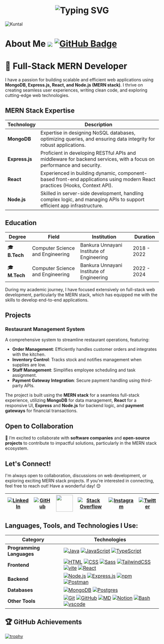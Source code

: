 <h1 align='center'>
<img src="https://readme-typing-svg.demolab.com?font=Fira+Code&weight=600&size=22&pause=1000&color=3F00F7&random=false&width=535&lines=%E2%9C%A8+Hey%2C+I'm+Kuntal.+You+are+Welcome!+%F0%9F%8C%9F" alt="Typing SVG" />
</h1>

![Kuntal](https://user-images.githubusercontent.com/67447627/150199943-bac38664-a36d-48cc-99a6-7ed9023d4776.gif)

<h1>
About Me 
<a href="https://github.com/kuntalojha/github-profile-views-counter"><img src="https://komarev.com/ghpvc/?username=kuntalojha"></a>
<a href="https://github.com/kuntalojha?tab=followers"><img src="https://img.shields.io/github/followers/kuntalojha?label=Followers&style=social" alt="GitHub Badge"></a>
<br>
</h1>

# 🚀 Full-Stack MERN Developer

I have a passion for building scalable and efficient web applications using **MongoDB, Express.js, React, and Node.js (MERN stack)**. I thrive on creating seamless user experiences, writing clean code, and exploring cutting-edge web technologies.

## MERN Stack Expertise

| **Technology**   | **Description**                                                                                          |
|------------------|----------------------------------------------------------------------------------------------------------|
| **MongoDB**      | Expertise in designing NoSQL databases, optimizing queries, and ensuring data integrity for robust applications. |
| **Express.js**   | Proficient in developing RESTful APIs and middleware for backend services, with a focus on performance and security. |
| **React**        | Experienced in building dynamic, component-based front-end applications using modern React practices (Hooks, Context API). |
| **Node.js**      | Skilled in server-side development, handling complex logic, and managing APIs to support efficient app infrastructure. |

## Education

| **Degree**                                    | **Field**                          | **Institution**                               | **Duration**       |
|-----------------------------------------------|------------------------------------|------------------------------------------------|---------------------|
| 🎓 **B.Tech**                                 | Computer Science and Engineering   | Bankura Unnayani Institute of Engineering    | 2018 - 2022         |
| 🎓 **M.Tech**                                 | Computer Science and Engineering   | Bankura Unnayani Institute of Engineering    | 2022 - 2024         |

During my academic journey, I have focused extensively on full-stack web development, particularly the MERN stack, which has equipped me with the skills to develop end-to-end applications.

## Projects

### **Restaurant Management System**

A comprehensive system to streamline restaurant operations, featuring:

- **Order Management**: Efficiently handles customer orders and integrates with the kitchen.
- **Inventory Control**: Tracks stock and notifies management when supplies are low.
- **Staff Management**: Simplifies employee scheduling and task assignment.
- **Payment Gateway Integration**: Secure payment handling using third-party APIs.

The project is built using the **MERN stack** for a seamless full-stack experience, utilizing **MongoDB** for data management, **React** for a responsive UI, **Express** and **Node.js** for backend logic, and **payment gateways** for financial transactions.

## Open to Collaboration

💞 I’m excited to collaborate with **software companies** and **open-source projects** to contribute to impactful solutions, particularly in the MERN stack ecosystem.

## Let's Connect!

I'm always open to collaboration, discussions on web development, or exploring exciting MERN stack projects. If you're interested in connecting, feel free to reach out! Have a wonderful day! 😊

| [![LinkedIn](https://skillicons.dev/icons?i=linkedin)](https://linkedin.com/in/mrkuntalojha) | [![GitHub](https://skillicons.dev/icons?i=github)](https://github.com/kuntalojha) | <a href="https://www.youtube.com/c/kuntalojha" target="_blank"><img src="https://img.icons8.com/color/48/000000/youtube-play.png" height="55" width="55" /></a> | [![Stack Overflow](https://skillicons.dev/icons?i=stackoverflow)](https://stackoverflow.com/users/14094531/kuntal-ojha) | [![Instagram](https://skillicons.dev/icons?i=instagram)](https://instagram.com/mrkuntalojha) | [![Twitter](https://skillicons.dev/icons?i=twitter)](https://twitter.com/kuntalojha) |
| --- | --- | --- | --- | --- | --- |


## Languages, Tools, and Technologies I Use:

| **Category**              | **Technologies**                                                      |
| ------------------------- | -------------------------------------------------------------------------------------------------------------------------------------------------------------------------------------------------------------------------------------------------------------------------------------------------------------------------------------------------------------------------- |
| **Programming Languages** |[![Java](https://skillicons.dev/icons?i=java)](https://skillicons.dev) [![JavaScript](https://skillicons.dev/icons?i=js)](https://skillicons.dev) [![TypeScript](https://skillicons.dev/icons?i=ts)](https://skillicons.dev)                                                                                                                                                |
| **Frontend**              | [![HTML](https://skillicons.dev/icons?i=html)](https://skillicons.dev) [![CSS](https://skillicons.dev/icons?i=css)](https://skillicons.dev) [![Sass](https://skillicons.dev/icons?i=sass)](https://skillicons.dev) [![TailwindCSS](https://skillicons.dev/icons?i=tailwind)](https://skillicons.dev)  [![vite](https://skillicons.dev/icons?i=vite)](https://skillicons.dev)  [![React](https://skillicons.dev/icons?i=react)](https://skillicons.dev)   |
| **Backend**               | [![Node.js](https://skillicons.dev/icons?i=nodejs)](https://skillicons.dev) [![Express.js](https://skillicons.dev/icons?i=express)](https://skillicons.dev)  [![npm](https://skillicons.dev/icons?i=npm)](https://skillicons.dev) [![Postman](https://skillicons.dev/icons?i=postman)](https://skillicons.dev) |
| **Databases**             | [![MongoDB](https://skillicons.dev/icons?i=mongodb)](https://skillicons.dev) [![Postgres](https://skillicons.dev/icons?i=postgres)](https://skillicons.dev)                                                                                                                                                                                                                |
| **Other Tools**           | [![Git](https://skillicons.dev/icons?i=git)](https://skillicons.dev) [![GitHub](https://skillicons.dev/icons?i=github)](https://skillicons.dev)  [![MD](https://skillicons.dev/icons?i=md)](https://skillicons.dev) [![Notion](https://skillicons.dev/icons?i=notion)](https://skillicons.dev)  [![Bash](https://skillicons.dev/icons?i=bash)](https://skillicons.dev)  [![vscode](https://skillicons.dev/icons?i=vscode)](https://skillicons.dev) |

## 🏆 GitHub Achievements

[![trophy](https://github-profile-trophy.vercel.app/?username=kuntalojha&theme=radical)](https://github.com/ryo-ma/github-profile-trophy)
